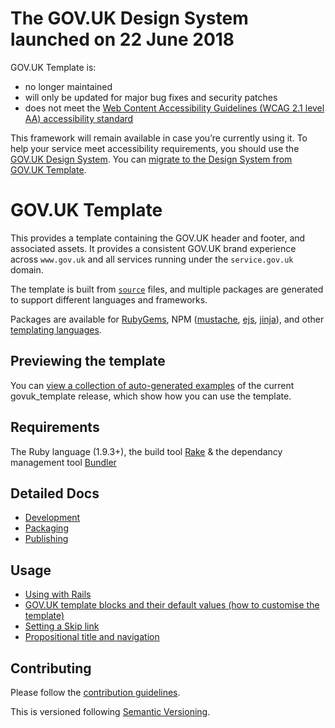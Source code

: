 The GOV.UK Design System launched on 22 June 2018
===============

GOV.UK Template is:

- no longer maintained
- will only be updated for major bug fixes and security patches
- does not meet the [Web Content Accessibility Guidelines (WCAG 2.1 level AA) accessibility standard](https://www.gov.uk/guidance/accessibility-requirements-for-public-sector-websites-and-apps#meeting-accessibility-requirements)

This framework will remain available in case you’re currently using it. To help your service meet accessibility requirements, you should use the [GOV.UK Design System](https://design-system.service.gov.uk/). You can [migrate to the Design System from GOV.UK Template](https://frontend.design-system.service.gov.uk/migrating-from-legacy-products/).

# GOV.UK Template

This provides a template containing the GOV.UK header and footer, and associated assets. It provides a consistent GOV.UK brand experience across `www.gov.uk` and all services running under the `service.gov.uk` domain.

The template is built from [`source`](source/) files, and multiple packages are generated to support different languages and frameworks.

Packages are available for [RubyGems](https://rubygems.org/gems/govuk_template), NPM ([mustache](https://npmjs.org/package/govuk_template_mustache), [ejs](https://npmjs.org/package/govuk_template_ejs),  [jinja](https://npmjs.org/package/govuk_template_jinja)), and other [templating languages](docs/packaging.md).


## Previewing the template

You can [view a collection of auto-generated examples](https://alphagov.github.io/govuk_template/) of the current govuk_template release, which show how you can use the template.

## Requirements

The Ruby language (1.9.3+), the build tool [Rake](https://github.com/ruby/rake) & the dependancy management tool [Bundler](https://bundler.io/)

## Detailed Docs

* [Development](docs/development.md)
* [Packaging](docs/packaging.md)
* [Publishing](docs/publishing.md)

## Usage

* [Using with Rails](docs/using-with-rails.md)
* [GOV.UK template blocks and their default values (how to customise the template)](docs/template-blocks.md)
* [Setting a Skip link](docs/usage.md#skip-link)
* [Propositional title and navigation](docs/usage.md#propositional-title-and-navigation)

## Contributing

Please follow the [contribution guidelines](https://github.com/alphagov/govuk_template/blob/master/CONTRIBUTING.md).

This is versioned following [Semantic Versioning](http://semver.org).
